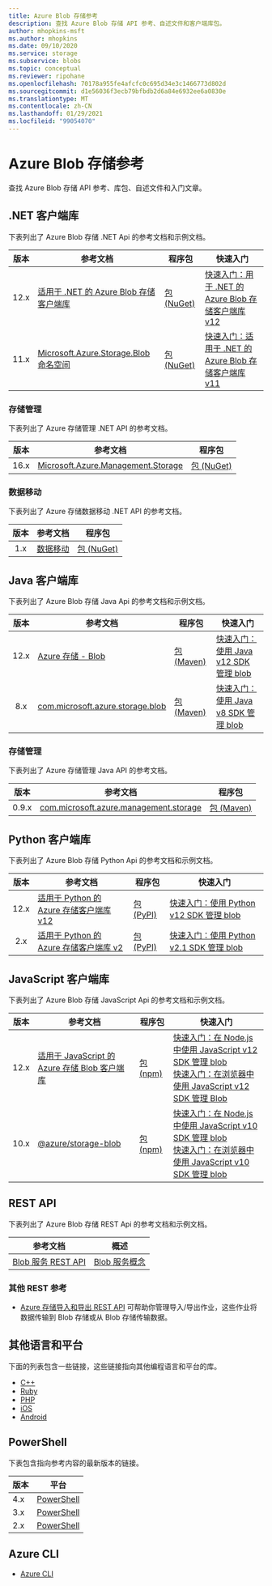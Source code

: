 ```yaml
---
title: Azure Blob 存储参考
description: 查找 Azure Blob 存储 API 参考、自述文件和客户端库包。
author: mhopkins-msft
ms.author: mhopkins
ms.date: 09/10/2020
ms.service: storage
ms.subservice: blobs
ms.topic: conceptual
ms.reviewer: ripohane
ms.openlocfilehash: 70178a955fe4afcfc0c695d34e3c1466773d802d
ms.sourcegitcommit: d1e56036f3ecb79bfbdb2d6a84e6932ee6a0830e
ms.translationtype: MT
ms.contentlocale: zh-CN
ms.lasthandoff: 01/29/2021
ms.locfileid: "99054070"
---
```

# <a name="azure-blob-storage-reference"></a>Azure Blob 存储参考

查找 Azure Blob 存储 API 参考、库包、自述文件和入门文章。

## <a name="net-client-libraries"></a>.NET 客户端库

下表列出了 Azure Blob 存储 .NET Api 的参考文档和示例文档。

|  版本  | 参考文档 | 程序包 | 快速入门 |
| :-------: | ----------------------- | ------- | ---------- |
| 12.x | [适用于 .NET 的 Azure Blob 存储客户端库](/dotnet/api/overview/azure/storage.blobs-readme) | [包 (NuGet)](https://www.nuget.org/packages/Azure.Storage.Blobs/) | [快速入门：用于 .NET 的 Azure Blob 存储客户端库 v12](./storage-quickstart-blobs-dotnet.md) |
| 11.x | [Microsoft.Azure.Storage.Blob 命名空间](/dotnet/api/microsoft.azure.storage.blob) | [包 (NuGet)](https://www.nuget.org/packages/Microsoft.Azure.Storage.Blob/) | [快速入门：适用于 .NET 的 Azure Blob 存储客户端库 v11](./storage-quickstart-blobs-dotnet-legacy.md) |

### <a name="storage-management"></a>存储管理

下表列出了 Azure 存储管理 .NET API 的参考文档。

|  版本  | 参考文档 | 程序包 |
| :-------: | ----------------------- | ------- |
| 16.x | [Microsoft.Azure.Management.Storage](/dotnet/api/microsoft.azure.management.storage) | [包 (NuGet)](https://www.nuget.org/packages/Microsoft.Azure.Management.Storage/) |

### <a name="data-movement"></a>数据移动

下表列出了 Azure 存储数据移动 .NET API 的参考文档。

|  版本  | 参考文档 | 程序包 |
| :-------: | ----------------------- | ------- |
| 1.x | [数据移动](/dotnet/api/microsoft.azure.storage.datamovement) | [包 (NuGet)](https://www.nuget.org/packages/Microsoft.Azure.Storage.DataMovement/) |

## <a name="java-client-libraries"></a>Java 客户端库

下表列出了 Azure Blob 存储 Java Api 的参考文档和示例文档。

|  版本  | 参考文档 | 程序包 | 快速入门 |
| :-------: | ----------------------- | ------- | ---------- |
| 12.x | [Azure 存储 - Blob](/java/api/overview/azure/storage-blob-readme) | [包 (Maven)](https://mvnrepository.com/artifact/com.azure/azure-storage-blob) | [快速入门：使用 Java v12 SDK 管理 blob](./storage-quickstart-blobs-java.md) |
| 8.x | [com.microsoft.azure.storage.blob](/java/api/com.microsoft.azure.storage.blob) | [包 (Maven)](https://mvnrepository.com/artifact/com.microsoft.azure/azure-storage) | [快速入门：使用 Java v8 SDK 管理 blob](./storage-quickstart-blobs-java-legacy.md) |

### <a name="storage-management"></a>存储管理

下表列出了 Azure 存储管理 Java API 的参考文档。

|  版本  | 参考文档 | 程序包 |
| :-------: | ----------------------- | ------- |
| 0.9.x | [com.microsoft.azure.management.storage](/java/api/overview/azure/storage/management) | [包 (Maven)](https://mvnrepository.com/artifact/com.microsoft.azure/azure-svc-mgmt-storage) |

## <a name="python-client-libraries"></a>Python 客户端库

下表列出了 Azure Blob 存储 Python Api 的参考文档和示例文档。

|  版本  | 参考文档 | 程序包 | 快速入门 |
| :-------: | ----------------------- | ------- | ---------- |
| 12.x | [适用于 Python 的 Azure 存储客户端库 v12](/azure/developer/python/sdk/storage/overview) | [包 (PyPI)](https://pypi.org/project/azure-storage-blob/) | [快速入门：使用 Python v12 SDK 管理 blob](./storage-quickstart-blobs-python.md) |
| 2.x | [适用于 Python 的 Azure 存储客户端库 v2](/azure/developer/python/sdk/storage/overview?view=storage-py-v2&preserve-view=true) | [包 (PyPI)](https://pypi.org/project/azure-storage-blob/2.1.0/) | [快速入门：使用 Python v2.1 SDK 管理 blob](./storage-quickstart-blobs-python-legacy.md) |

## <a name="javascript-client-libraries"></a>JavaScript 客户端库

下表列出了 Azure Blob 存储 JavaScript Api 的参考文档和示例文档。

|  版本  | 参考文档 | 程序包 | 快速入门 |
| :-------: | ----------------------- | ------- | ---------- |
| 12.x | [适用于 JavaScript 的 Azure 存储 Blob 客户端库](/javascript/api/overview/azure/storage-blob-readme) | [包 (npm)](https://www.npmjs.com/package/@azure/storage-blob) | [快速入门：在 Node.js 中使用 JavaScript v12 SDK 管理 blob](./storage-quickstart-blobs-nodejs.md) <br/> [快速入门：在浏览器中使用 JavaScript v12 SDK 管理 Blob](./quickstart-blobs-javascript-browser.md) |
| 10.x | [@azure/storage-blob](/javascript/api/@azure/storage-blob/?view=azure-node-legacy&preserve-view=true) | [包 (npm)](https://www.npmjs.com/package/@azure/storage-blob/v/10.5.0) | [快速入门：在 Node.js 中使用 JavaScript v10 SDK 管理 blob](./storage-quickstart-blobs-nodejs-legacy.md) <br/> [快速入门：在浏览器中使用 JavaScript v10 SDK 管理 blob](./storage-quickstart-blobs-javascript-client-libraries-legacy.md)|

## <a name="rest-apis"></a>REST API

下表列出了 Azure Blob 存储 REST Api 的参考文档和示例文档。

| 参考文档 | 概述 |
| ----------------------- | -------- |
| [Blob 服务 REST API](/rest/api/storageservices/blob-service-rest-api) | [Blob 服务概念](/rest/api/storageservices/blob-service-concepts) |

### <a name="other-rest-reference"></a>其他 REST 参考

- [Azure 存储导入和导出 REST API](/rest/api/storageimportexport/) 可帮助你管理导入/导出作业，这些作业将数据传输到 Blob 存储或从 Blob 存储传输数据。

## <a name="other-languages-and-platforms"></a>其他语言和平台

下面的列表包含一些链接，这些链接指向其他编程语言和平台的库。

- [C++](https://azure.github.io/azure-storage-cpp)
- [Ruby](https://azure.github.io/azure-storage-ruby)
- [PHP](https://azure.github.io/azure-storage-php/)
- [iOS](https://azure.github.io/azure-storage-ios/)
- [Android](https://azure.github.io/azure-storage-android)

## <a name="powershell"></a>PowerShell

下表包含指向参考内容的最新版本的链接。

| 版本 | 平台 |
| ------- | -------- |
|  4.x  | [PowerShell](/powershell/module/az.storage/?view=azps-4.6.1&preserve-view=true) |
|  3.x  | [PowerShell](/powershell/module/az.storage/?view=azps-3.8.0&preserve-view=true) |
|  2.x  | [PowerShell](/powershell/module/az.storage/?view=azps-2.8.0&preserve-view=true) |

## <a name="azure-cli"></a>Azure CLI

- [Azure CLI](/cli/azure/storage)
